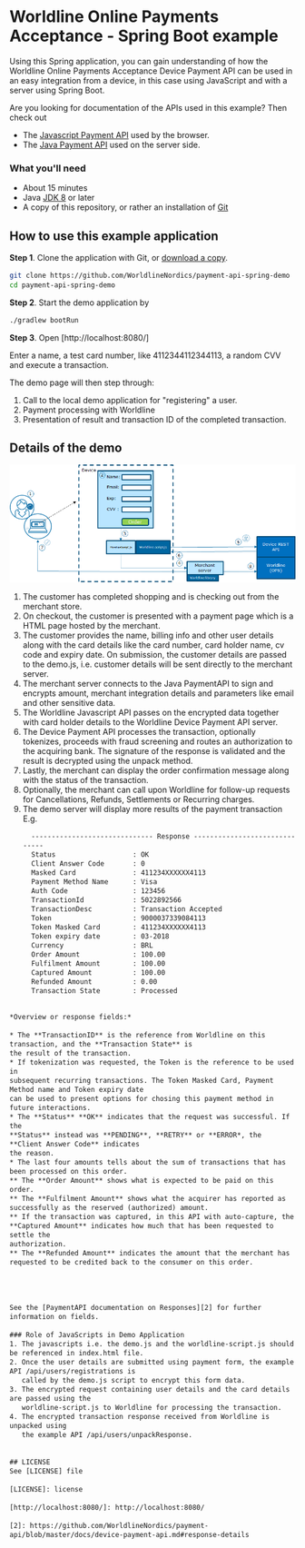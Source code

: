 
# Worldline Online Payments Acceptance - Spring Boot example
Using this Spring application, you can gain understanding of how the Worldline Online Payments Acceptance 
Device Payment API can be used in an easy integration from a device, in this case using JavaScript and with
a server using Spring Boot.

Are you looking for documentation of the APIs used in this example? Then check out 
* The [Javascript Payment API](docs/worldine-online-payments-acceptance-javascript-api.md) used by the browser.
* The [Java Payment API](https://github.com/WorldlineNordics/payment-api) used on the server side. 

### What you'll need

* About 15 minutes
* Java [JDK 8](http://www.oracle.com/technetwork/java/javase/downloads/index.html) or later
* A copy of this repository, or rather an installation of [Git](https://www.atlassian.com/git/tutorials/install-git)

## How to use this example application
 
**Step 1**. Clone the application with Git, or [download a copy](https://github.com/WorldlineNordics/payment-api-spring-demo/archive/master.zip).
 ```bash
git clone https://github.com/WorldlineNordics/payment-api-spring-demo
cd payment-api-spring-demo
```
 
**Step 2**. Start the demo application by
 ```bash
 ./gradlew bootRun
 ```

**Step 3**. Open [http://localhost:8080/] 

Enter a name, a test card number, like 4112344112344113, a random CVV and execute a transaction. 

The demo page will then step through:
1. Call to the local demo application for "registering" a user.
2. Payment processing with Worldline
3. Presentation of result and transaction ID of the completed transaction.

## Details of the demo

![Overview](docs/overview-of-device-rest-api.png)

1. The customer has completed shopping and is checking out from the merchant store.
2. On checkout, the customer is presented with a payment page which is a HTML page 
   hosted by the merchant.
3. The customer provides the name, billing info and other user details along 
   with the card details like the card number, card holder name, cv code and expiry date. 
   On submission, the customer details are passed to the demo.js,
   i.e. customer details will be sent directly to the merchant server.
4. The merchant server connects to the Java PaymentAPI to sign and encrypts amount, merchant 
   integration details and parameters like email and other sensitive data.  
5. The Worldline Javascript API passes on the encrypted data together with card holder details
   to the Worldline Device Payment API server.
6. The Device Payment API processes the transaction, optionally tokenizes, proceeds with fraud
   screening and routes an authorization to the acquiring bank.
   The signature of the response is validated and the result is decrypted using the unpack
   method.  
7. Lastly, the merchant can display the order confirmation message along with 
   the status of the transaction.
8. Optionally, the merchant can call upon Worldline for follow-up requests for Cancellations, Refunds,
   Settlements or Recurring charges.
9. The demo server will display more results of the payment transaction E.g.
   ````
     ------------------------------ Response ------------------------------
     Status                   : OK                                                                             
     Client Answer Code       : 0                                                           
     Masked Card              : 411234XXXXXX4113                                            
     Payment Method Name      : Visa                                                        
     Auth Code                : 123456                                                      
     TransactionId            : 5022892566                                                  
     TransactionDesc          : Transaction Accepted                                        
     Token                    : 9000037339084113                                            
     Token Masked Card        : 411234XXXXXX4113                                            
     Token expiry date        : 03-2018                                                     
     Currency                 : BRL                                                         
     Order Amount             : 100.00                                                      
     Fulfilment Amount        : 100.00                                                      
     Captured Amount          : 100.00                                                                  
     Refunded Amount          : 0.00                                                        
     Transaction State        : Processed                                                   
````

*Overview or response fields:*

* The **TransactionID** is the reference from Worldline on this transaction, and the **Transaction State** is
the result of the transaction. 
* If tokenization was requested, the Token is the reference to be used in 
subsequent recurring transactions. The Token Masked Card, Payment Method name and Token expiry date
can be used to present options for chosing this payment method in future interactions.
* The **Status** **OK** indicates that the request was successful. If the
**Status** instead was **PENDING**, **RETRY** or **ERROR*, the **Client Answer Code** indicates
the reason.
* The last four amounts tells about the sum of transactions that has been processed on this order.
** The **Order Amount** shows what is expected to be paid on this order.
** The **Fulfilment Amount** shows what the acquirer has reported as successfully as the reserved (authorized) amount. 
** If the transaction was captured, in this API with auto-capture, the **Captured Amount** indicates how much that has been requested to settle the
authorization.
** The **Refunded Amount** indicates the amount that the merchant has requested to be credited back to the consumer on this order.
 



See the [PaymentAPI documentation on Responses][2] for further information on fields.

### Role of JavaScripts in Demo Application
1. The javascripts i.e. the demo.js and the worldline-script.js should be referenced in index.html file.
2. Once the user details are submitted using payment form, the example API /api/users/registrations is 
   called by the demo.js script to encrypt this form data.
3. The encrypted request containing user details and the card details are passed using the 
   worldline-script.js to Worldline for processing the transaction.
4. The encrypted transaction response received from Worldline is unpacked using 
   the example API /api/users/unpackResponse. 


## LICENSE
See [LICENSE] file

[LICENSE]: license

[http://localhost:8080/]: http://localhost:8080/

[2]: https://github.com/WorldlineNordics/payment-api/blob/master/docs/device-payment-api.md#response-details